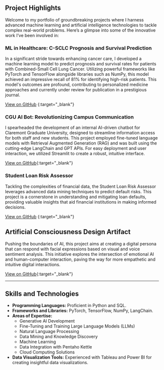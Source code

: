 ## Project Highlights

Welcome to my portfolio of groundbreaking projects where I harness advanced machine learning and artificial intelligence technologies to tackle complex real-world problems. Here’s a glimpse into some of the innovative work I’ve been involved in:

### ML in Healthcare: C-SCLC Prognosis and Survival Prediction

In a significant stride towards enhancing cancer care, I developed a machine learning model to predict prognosis and survival rates for patients with Combined-Small Cell Lung Cancer. Utilizing powerful frameworks like PyTorch and TensorFlow alongside libraries such as NumPy, this model achieved an impressive recall of 81% for identifying high-risk patients. This model's outcomes are profound, contributing to personalized medicine approaches and currently under review for publication in a prestigious journal.

[View on GitHub](https://github.com/Parzon/C-SCLC-PrognosisML) {:target="_blank"}

### CGU AI Bot: Revolutionizing Campus Communication

I spearheaded the development of an internal AI-driven chatbot for Claremont Graduate University, designed to streamline information access for both staff and new students. This project employed fine-tuned language models with Retrieval Augmented Generation (RAG) and was built using the cutting-edge LangChain and GPT APIs. For easy deployment and user interaction, we utilized Streamlit to create a robust, intuitive interface.

[View on GitHub](https://github.com/Parzon/CGU-AIChatbot){:target="_blank"}

### Student Loan Risk Assessor

Tackling the complexities of financial data, the Student Loan Risk Assessor leverages advanced data mining techniques to predict default risks. This project is a cornerstone in understanding and mitigating loan defaults, providing valuable insights that aid financial institutions in making informed decisions.

[View on GitHub](https://github.com/Parzon/StudentLoanRiskAsseser) {:target="_blank"}

## Artificial Consciousness Design Artifact

Pushing the boundaries of AI, this project aims at creating a digital persona that can respond with facial expressions based on visual and voice sentiment analysis. This initiative explores the intersection of emotional AI and human-computer interaction, paving the way for more empathetic and intuitive digital interactions.

[View on GitHub](https://github.com/Parzon/BabyClare){:target="_blank"}

---

## Skills and Technologies

- **Programming Languages:** Proficient in Python and SQL.
- **Frameworks and Libraries:** PyTorch, TensorFlow, NumPy, LangChain.
- **Areas of Expertise:**
  - Generative AI Development
  - Fine-Tuning and Training Large Language Models (LLMs)
  - Natural Language Processing
  - Data Mining and Knowledge Discovery
  - Machine Learning
  - Data Integration with Pentaho Kettle
  - Cloud Computing Solutions
- **Data Visualization Tools:** Experienced with Tableau and Power BI for creating insightful data visualizations.
